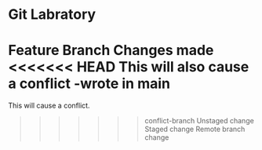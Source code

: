 # Git Labratory
Feature Branch Changes made
<<<<<<< HEAD
This will also cause a conflict -wrote in main
=======
This will cause a conflict.
>>>>>>> conflict-branch
Unstaged change
Staged change
Remote branch change
